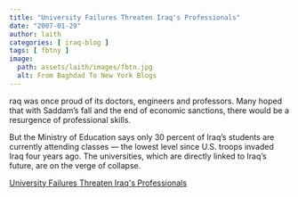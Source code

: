 ```yaml
---
title: "University Failures Threaten Iraq's Professionals"
date: "2007-01-29"
author: laith
categories: [ iraq-blog ]
tags: [ fbtny ]
image:
  path: assets/laith/images/fbtn.jpg
  alt: From Baghdad To New York Blogs
---
```


raq was once proud of its doctors, engineers and professors. Many hoped that with Saddam’s fall and the end of economic sanctions, there would be a resurgence of professional skills.

But the Ministry of Education says only 30 percent of Iraq’s students are currently attending classes — the lowest level since U.S. troops invaded Iraq four years ago. The universities, which are directly linked to Iraq’s future, are on the verge of collapse.

  
[University Failures Threaten Iraq's Professionals](https://www.npr.org/templates/story/story.php?storyId=7070116&ft=1&f=1010)
